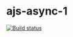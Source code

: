# ajs-async-1
[![Build status](https://ci.appveyor.com/api/projects/status/29kywm2k6teu36y5?svg=true)](https://ci.appveyor.com/project/ADeoZ/ajs-async-1)

